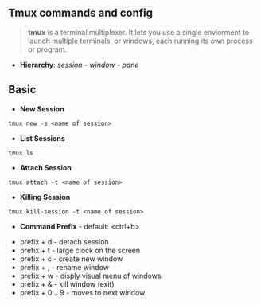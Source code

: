 ## Tmux commands and config

> **tmux** is a terminal multiplexer. It lets you use a single enviorment to launch multiple terminals, or windows, each running its own process or program.  

- **Hierarchy**: *session* - *window* - *pane*

## Basic  

- **New Session**

```
tmux new -s <name of session>
```

- **List Sessions**

```
tmux ls
```

- **Attach Session**

```
tmux attach -t <name of session>
```

- **Killing Session**

```
tmux kill-session -t <name of session>
```

- **Command Prefix** - default: <ctrl+b>

* prefix + d - detach session
* prefix + t - large clock on the screen
* prefix + c - create new window
* prefix + , - rename window
* prefix + w - disply visual menu of windows
* prefix + & - kill window (exit)
* prefix + 0 .. 9 - moves to next window

